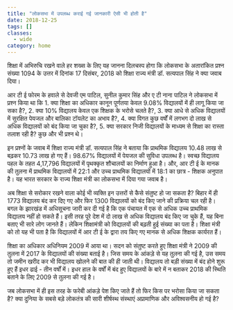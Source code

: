 ```yaml
---
title: "लोकसभा में उपलब्ध कराई गई जानकारी ऐसी भी होती है"
date: 2018-12-25
tags: []
classes:
  - wide
category: home
---
```


शिक्षा में अभिरुचि रखने वाले हर शख्स के लिए यह जानना दिलचस्प होगा कि लोकसभा के अतारांकित प्रश्न संख्या 1094 के उत्तर में दिनांक 17 दिसंबर, 2018 को शिक्षा राज्य मंत्री डॉ. सत्यपाल सिंह ने क्या जवाब दिया।

आर टी ई फोरम के हवाले से देवजी एम पाटिल, सुनील कुमार सिंह और ए टी नाना पाटिल ने लोकसभा में प्रश्न किया था कि 1. क्या शिक्षा का अधिकार कानून पूर्णतया केवल 9.08% विद्यालयों में ही लागू किया जा सका है?, 2. क्या 10% विद्यालय केवल एक शिक्षक के भरोसे चलते है?, 3. क्या आधे से अधिक विद्यालयों में सुरक्षित पेयजल और बालिका टॉयलेट का अभाव है?, 4. क्या विगत कुछ वर्षों में लगभग दो लाख से अधिक विद्यालयों को बंद किया जा चुका है?, 5. क्या सरकार निजी विद्यालयों के माध्यम से शिक्षा का रास्ता तलाश रही है? कुछ और भी प्रश्न थे।

इन प्रश्नों के जवाब में शिक्षा राज्य मंत्री डॉ. सत्यपाल सिंह ने बताया कि प्राथमिक विद्यालय 10.48 लाख से बढ़कर 10.73 लाख हो गए हैं। 98.67% विद्यालयों में पेयजल की सुविधा उपलब्ध है। स्वच्छ विद्यालय पहल के तहत 4,17,796 विद्यालयों में पृथक्कृत शौचालयों का निर्माण हुआ है। और, आर टी ई के मानक की तुलना में प्राथमिक विद्यालयों में 22:1 और उच्च प्राथमिक विद्यालयों में 18:1 का छात्र - शिक्षक अनुपात है। यह भारत सरकार के राज्य शिक्षा मंत्री का लोकसभा में दिया गया जवाब है।

अब शिक्षा से सरोकार रखने वाला कोई भी व्यक्ति इन उत्तरों से कैसे संतुष्ट हो जा सकता है? बिहार में ही 1773 विद्यालय बंद कर दिए गए और फिर 1300 विद्यालयों को बंद किए जाने की प्रक्रिया चल रही है। बगल के झारखंड में अधिसूचना जारी कर दी गई है कि एक पंचायत में एक से अधिक उच्च प्राथमिक विद्यालय नहीं हो सकते हैं। इसी तरह पूरे देश में दो लाख से अधिक विद्यालय बंद किए जा चुके हैं, यह बिना बताए भी सारे लोग जानते हैं। लेकिन शिक्षामंत्री को विद्यालयों की बढ़ती हुई संख्या का पता है। शिक्षा मंत्री को तो यह भी पता है कि विद्यालयों में आर टी ई के द्वारा तय किए गए मानक से अधिक शिक्षक कार्यरत हैं।

शिक्षा का अधिकार अधिनियम 2009 में आया था। सदन को संतुष्ट करते हुए शिक्षा मंत्री ने 2009 की तुलना में 2017 के विद्यालयों की संख्या बताई है। जिस समय के आंकड़े से यह तुलना की गई है, उस समय तो जमीन खरीद कर भी विद्यालय खोलने की बात की ही जाती थी। विद्यालय तो बड़ी संख्या में बंद होने शुरू हुए हैं इधर ढाई - तीन वर्षों में। इधर हाल के वर्षों में बंद हुए विद्यालयों के बारे में न बताकर 2018 की स्थिति बताने के लिए 2009 से तुलना की गई है।

जब लोकसभा में ही इस तरह के फरेबी आंकड़े पेश किए जाते हैं तो फिर किस पर भरोसा किया जा सकता है? क्या दुनिया के सबसे बड़े लोकतंत्र की सारी शीर्षस्थ संस्थाएं अप्रामाणिक और अविश्वसनीय हो गई है?
